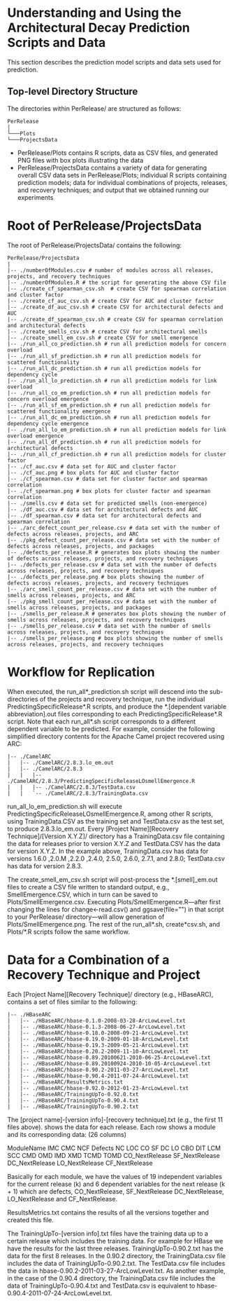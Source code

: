 # Understanding and Using the Architectural Decay Prediction Scripts and Data

This section describes the prediction model scripts and data sets used for prediction.

## Top-level Directory Structure

The directories within PerRelease/ are structured as follows:

```
PerRelease   
│
└───Plots
└───ProjectsData
```

* PerRelease/Plots contains R scripts, data as CSV files, and generated PNG files with box plots illustrating the data
* PerRelease/ProjectsData contains a variety of data for generating overall CSV data sets in PerRelease/Plots; individual R scripts containing prediction models; data for individual combinations of projects, releases, and recovery techniques; and output that we obtained running our experiments

# Root of PerRelease/ProjectsData

The root of PerRelease/ProjectsData/ contains the following:

```
PerRelease/ProjectsData
|
|-- ./numberOfModules.csv # number of modules across all releases, projects, and recovery techniques
|-- ./numberOfModules.R # the script for generating the above CSV file
|-- ./create_cf_spearman_csv.sh  # create CSV for spearman correlation and cluster factor
|-- ./create_cf_auc_csv.sh # create CSV for AUC and cluster factor
|-- ./create_df_auc_csv.sh # create CSV for architectural defects and AUC
|-- ./create_df_spearman_csv.sh # create CSV for spearman correlation and architectural defects
|-- ./create_smells_csv.sh # create CSV for architectural smells
|-- ./create_smell_em_csv.sh # create CSV for smell emergence
|-- ./run_all_co_prediction.sh # run all prediction models for concern overload
|-- ./run_all_sf_prediction.sh # run all prediction models for scattered functionality
|-- ./run_all_dc_prediction.sh # run all prediction models for dependency cycle
|-- ./run_all_lo_prediction.sh # run all prediction models for link overload
|-- ./run_all_co_em_prediction.sh # run all prediction models for concern overload emergence
|-- ./run_all_sf_em_prediction.sh # run all prediction models for scattered functionality emergence
|-- ./run_all_dc_em_prediction.sh # run all prediction models for dependency cycle emergence
|-- ./run_all_lo_em_prediction.sh # run all prediction models for link overload emergence
|-- ./run_all_df_prediction.sh # run all prediction models for architectural defects
|-- ./run_all_cf_prediction.sh # run all prediction models for cluster factor
|-- ./cf_auc.csv # data set for AUC and cluster factor
|-- ./cf_auc.png # box plots for AUC and cluster factor
|-- ./cf_spearman.csv # data set for cluster factor and spearman correlation
|-- ./cf_spearman.png # box plots for cluster factor and spearman correlation
|-- ./smells.csv # data set for predicted smells (non-emergence)
|-- ./df_auc.csv # data set for architectural defects and AUC
|-- ./df_spearman.csv # data set for architectural defects and spearman correlation
|-- ./arc_defect_count_per_release.csv # data set with the number of defects across releases, projects, and ARC
|-- ./pkg_defect_count_per_release.csv # data set with the number of defects across releases, projects, and packages
|-- ./defects_per_release.R # generates box plots showing the number of defects across releases, projects, and recovery techniques
|-- ./defects_per_release.csv # data set with the number of defects across releases, projects, and recovery techniques
|-- ./defects_per_release.png # box plots showing the number of defects across releases, projects, and recovery techniques 
|-- ./arc_smell_count_per_release.csv # data set with the number of smells across releases, projects, and ARC
|-- ./pkg_smell_count_per_release.csv # data set with the number of smells across releases, projects, and packages
|-- ./smells_per_release.R # generates box plots showing the number of smells across releases, projects, and recovery techniques
|-- ./smells_per_release.csv # data set with the number of smells across releases, projects, and recovery techniques 
|-- ./smells_per_release.png # box plots showing the number of smells across releases, projects, and recovery techniques
```

# Workflow for Replication

When executed, the run\_all\*_prediction.sh script will descend into the sub-directories of the projects and recovery technique, run the individual PredictingSpecificRelease\*.R scripts, and produce the *.[dependent variable abbreviation].out files corresponding to each PredictingSpecificRelease\*.R script. Note that each run\_all\*.sh script corresponds to a different dependent variable to be predicted. For example, consider the following simplified directory contents for the Apache Camel project recovered using ARC:

```
|-- ./CamelARC
|   |-- ./CamelARC/2.8.3.lo_em.out
|   |-- ./CamelARC/2.8.3
|   |   |-- ./CamelARC/2.8.3/PredictingSpecificReleaseLOsmellEmergence.R
|   |   |-- ./CamelARC/2.8.3/TestData.csv
|   |   `-- ./CamelARC/2.8.3/TrainingData.csv
```

run\_all\_lo\_em\_prediction.sh will execute PredictingSpecificReleaseLOsmellEmergence.R, among other R scripts, using TrainingData.CSV as the training set and TestData.csv as the test set, to produce 2.8.3.lo\_em.out. Every [Project Name][Recovery Technique]/[Version X.Y.Z]/ directory has a TrainingData.csv file containing the data for releases prior to version X.Y.Z and TestData.CSV has the data for version X.Y.Z. In the example above, TrainingData.csv has data for versions 1.6.0 ,2.0.M ,2.2.0 ,2.4.0, 2.5.0, 2.6.0, 2.7.1, and 2.8.0; TestData.csv has data for version 2.8.3.

The create\_smell\_em\_csv.sh script will post-process the \*.[smell]\_em.out files to create a CSV file written to standard output, e.g., SmellEmergence.CSV, which in turn can be saved to Plots/SmellEmergence.csv. Executing Plots/SmellEmergence.R&mdash;after first changing the lines for change<-read.csv() and ggsave(file="") in that script to your PerRelease/ directory&mdash;will allow generation of Plots/SmellEmergence.png. The rest of the run\_all\*.sh, create\*csv.sh, and Plots/\*.R scripts follow the same workflow. 

# Data for a Combination of a Recovery Technique and Project

Each [Project Name][Recovery Technique]/ directory (e.g., HBaseARC), contains a set of files similar to the following:

```
|-- ./HBaseARC
|   |-- ./HBaseARC/hbase-0.1.0-2008-03-28-ArcLowLevel.txt
|   |-- ./HBaseARC/hbase-0.1.3-2008-06-27-ArcLowLevel.txt
|   |-- ./HBaseARC/hbase-0.18.0-2008-09-21-ArcLowLevel.txt
|   |-- ./HBaseARC/hbase-0.19.0-2009-01-18-ArcLowLevel.txt
|   |-- ./HBaseARC/hbase-0.19.3-2009-05-21-ArcLowLevel.txt
|   |-- ./HBaseARC/hbase-0.20.2-2009-11-10-ArcLowLevel.txt
|   |-- ./HBaseARC/hbase-0.89.20100621-2010-06-25-ArcLowLevel.txt
|   |-- ./HBaseARC/hbase-0.89.20100924-2010-10-05-ArcLowLevel.txt
|   |-- ./HBaseARC/hbase-0.90.2-2011-03-27-ArcLowLevel.txt
|   |-- ./HBaseARC/hbase-0.90.4-2011-07-24-ArcLowLevel.txt
|   |-- ./HBaseARC/ResultsMetrics.txt
|   |-- ./HBaseARC/hbase-0.92.0-2012-01-23-ArcLowLevel.txt
|   |-- ./HBaseARC/TrainingUpTo-0.92.0.txt
|   |-- ./HBaseARC/TrainingUpTo-0.90.4.txt
|   |-- ./HBaseARC/TrainingUpTo-0.90.2.txt
```

The [project name]-[version info]-[recovery technique].txt (e.g., the first 11 files above). shows the data for each release. Each row shows a module and its corresponding data: (26 columns)

ModuleName IMC CMC NCF Defects NC LOC CO SF DC LO CBO DIT LCM SCC CMD OMD IMD XMD TCMD TOMD CO\_NextRelease SF\_NextRelease DC\_NextRelease LO\_NextRelease CF\_NextRelease

Basically for each module, we have the values of 19 independent variables for the current release (k) and 6 dependent variables for the next release (k + 1) which are defects, CO_NextRelease, SF_NextRelease DC_NextRelease, LO_NextRelease and CF_NextRelease.

ResultsMetrics.txt contains the results of all the versions together and created this file.

The TrainingUpTo-[version info].txt files have the training data up to a certain release which includes the training data. For example for HBase we have the results for the last three releases. TrainingUpTo-0.90.2.txt has the data for the first 8 releases. In the 0.90.2 directory, the TrainingData.csv file includes the data of TrainingUpTo-0.90.2.txt. The TestData.csv file includes the data in hbase-0.90.2-2011-03-27-ArcLowLevel.txt. As another example, in the case of the 0.90.4 directory, the TrainingData.csv file includes the data of TrainingUpTo-0.90.4.txt and TestData.csv is equivalent to hbase-0.90.4-2011-07-24-ArcLowLevel.txt.

